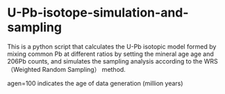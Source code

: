 # U-Pb-isotope-simulation-and-sampling
This is a python script that calculates the U-Pb isotopic model formed by mixing common Pb at different ratios by setting the mineral age age and 206Pb counts, and simulates the sampling analysis according to the WRS（Weighted Random Sampling） method.


agen=100  indicates the age of data generation (million years) 


